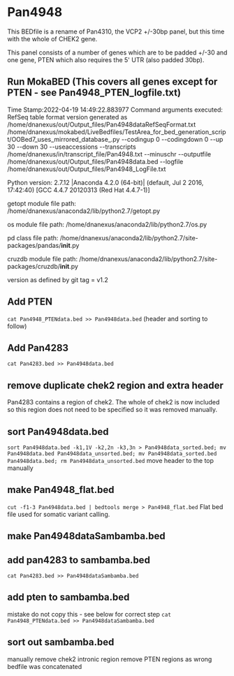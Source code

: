 # Pan4948

This BEDfile is a rename of Pan4310, the VCP2 +/-30bp panel, but this time with the whole of CHEK2 gene.

This panel consists of a number of genes which are to be padded +/-30 and one gene, PTEN which also requires the 5' UTR (also padded 30bp).
## Run MokaBED (This covers all genes except for PTEN - see Pan4948_PTEN_logfile.txt)
Time Stamp:2022-04-19 14:49:22.883977
Command arguments executed:
RefSeq table format version generated as /home/dnanexus/out/Output_files/Pan4948dataRefSeqFormat.txt
/home/dnanexus/mokabed/LiveBedfiles/TestArea_for_bed_generation_script/OOBed7_uses_mirrored_database_.py --codingup 0 --codingdown 0 --up 30 --down 30 --useaccessions --transcripts /home/dnanexus/in/transcript_file/Pan4948.txt --minuschr --outputfile /home/dnanexus/out/Output_files/Pan4948data.bed --logfile /home/dnanexus/out/Output_files/Pan4948_LogFile.txt 

 Python version: 2.7.12 |Anaconda 4.2.0 (64-bit)| (default, Jul  2 2016, 17:42:40) 
[GCC 4.4.7 20120313 (Red Hat 4.4.7-1)]

 getopt module file path: /home/dnanexus/anaconda2/lib/python2.7/getopt.py

 os module file path: /home/dnanexus/anaconda2/lib/python2.7/os.py

 pd class file path: /home/dnanexus/anaconda2/lib/python2.7/site-packages/pandas/__init__.py

 cruzdb module file path: /home/dnanexus/anaconda2/lib/python2.7/site-packages/cruzdb/__init__.py

version as defined by git tag = v1.2

## Add PTEN
`cat Pan4948_PTENdata.bed >> Pan4948data.bed`
(header and sorting to follow)
## Add Pan4283
`cat Pan4283.bed >> Pan4948data.bed`

## remove duplicate chek2 region and extra header
Pan4283 contains a region of chek2. The whole of chek2 is now included so this region does not need to be specified so it was removed manually.

## sort Pan4948data.bed
`sort Pan4948data.bed -k1,1V -k2,2n -k3,3n > Pan4948data_sorted.bed; mv Pan4948data.bed Pan4948data_unsorted.bed; mv Pan4948data_sorted.bed Pan4948data.bed; rm Pan4948data_unsorted.bed`
move header to the top manually

## make Pan4948_flat.bed
`cut -f1-3 Pan4948data.bed | bedtools merge > Pan4948_flat.bed`
Flat bed file used for somatic variant calling.

## make Pan4948dataSambamba.bed
## add pan4283 to sambamba.bed
`cat Pan4283.bed >> Pan4948dataSambamba.bed`

## add pten to sambamba.bed
mistake do not copy this - see below for correct step
`cat Pan4948_PTENdata.bed >> Pan4948dataSambamba.bed`

## sort out sambamba.bed
manually remove chek2 intronic region
remove PTEN regions as wrong bedfile was concatenated

